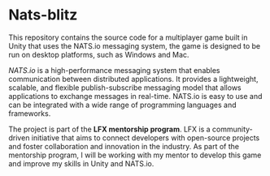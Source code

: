# Nats-blitz 

This repository contains the source code for a multiplayer game built in Unity that uses the NATS.io messaging system, the game is designed to be run on desktop platforms, such as Windows and Mac.

*NATS.io* is a high-performance messaging system that enables communication between distributed applications. It provides a lightweight, scalable, and flexible publish-subscribe messaging model that allows applications to exchange messages in real-time. NATS.io is easy to use and can be integrated with a wide range of programming languages and frameworks.

The project is part of the **LFX mentorship program**. LFX is a community-driven initiative that aims to connect developers with open-source projects and foster collaboration and innovation in the industry. As part of the mentorship program, I will be working with my mentor to develop this game and improve my skills in Unity and NATS.io.
